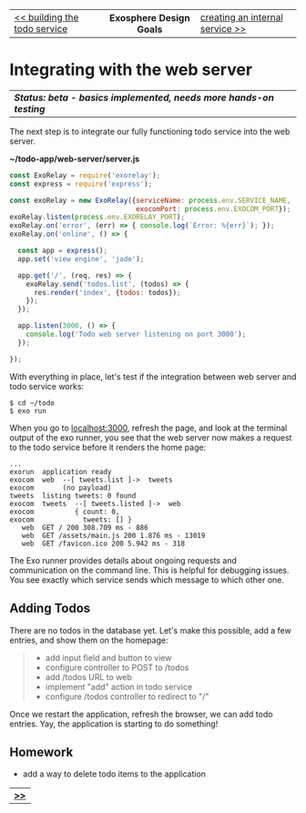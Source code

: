 <table>
  <tr>
    <td><a href="09_todo_service.md">&lt;&lt; building the todo service</a></td>
    <th>Exosphere Design Goals</th>
    <td><a href="02_create_internal_service.md">creating an internal service &gt;&gt;</a></td>
  </tr>
</table>


# Integrating with the web server

<table>
  <tr>
    <td>
      <b><i>
        Status: beta - basics implemented, needs more hands-on testing
      </i></b>
    </td>
  </tr>
</table>

The next step is to integrate our fully functioning todo service into the web server.

__~/todo-app/web-server/server.js__

```javascript
const ExoRelay = require('exorelay');
const express = require('express');

const exoRelay = new ExoRelay({serviceName: process.env.SERVICE_NAME,
                               exocomPort: process.env.EXOCOM_PORT});
exoRelay.listen(process.env.EXORELAY_PORT);
exoRelay.on('error', (err) => { console.log(`Error: %{err}`); });
exoRelay.on('online', () => {

  const app = express();
  app.set('view engine', 'jade');

  app.get('/', (req, res) => {
    exoRelay.send('todos.list', (todos) => {
      res.render('index', {todos: todos});
    });
  });

  app.listen(3000, () => {
    console.log('Todo web server listening on port 3000');
  });

});
```

With everything in place,
let's test if the integration between web server and todo service works:

```
$ cd ~/todo
$ exo run
```

When you go to [localhost:3000](http://localhost:3000),
refresh the page,
and look at the terminal output of the exo runner,
you see that the web server now makes a request to the todo service
before it renders the home page:

```
...
exorun  application ready
exocom  web  --[ tweets.list ]->  tweets
exocom       (no payload)
tweets  listing tweets: 0 found
exocom  tweets  --[ tweets.listed ]->  web
exocom          { count: 0,
exocom            tweets: [] }
   web  GET / 200 308.709 ms - 886
   web  GET /assets/main.js 200 1.876 ms - 13019
   web  GET /favicon.ico 200 5.942 ms - 318
```

The Exo runner provides details about ongoing requests and communication
on the command line.
This is helpful for debugging issues.
You see exactly which service sends which message to which other one.


## Adding Todos

There are no todos in the database yet.
Let's make this possible, add a few entries, and show them on the homepage:

> * add input field and button to view
> * configure controller to POST to /todos
> * add /todos URL to web
> * implement "add" action in todo service
> * configure /todos controller to redirect to "/"

Once we restart the application,
refresh the browser,
we can add todo entries.
Yay, the application is starting to do something!


## Homework

* add a way to delete todo items to the application


<table>
  <tr>
    <td><a href="11_helper_apps.md"><b>&gt;&gt;</b></a></td>
  </tr>
</table>

